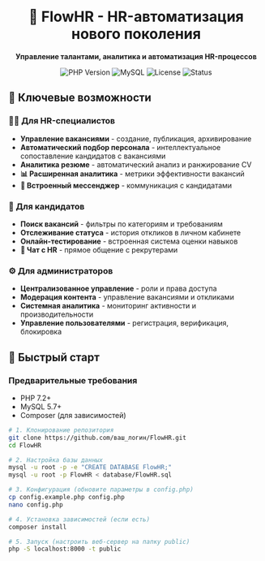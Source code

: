 <h1 align="center">
  <br>🚀 FlowHR - HR-автоматизация нового поколения
</h1>

<p align="center">
  <strong>Управление талантами, аналитика и автоматизация HR-процессов</strong>
</p>

<p align="center">
  <!-- Бейджи технологий -->
  <img src="https://img.shields.io/badge/PHP-7.2%2B-777BB4?logo=php&logoColor=white" alt="PHP Version">
  <img src="https://img.shields.io/badge/MySQL-8.0-4479A1?logo=mysql&logoColor=white" alt="MySQL">
  <img src="https://img.shields.io/badge/license-MIT-green" alt="License">
  <img src="https://img.shields.io/badge/status-active-brightgreen" alt="Status">
</p>



## 🌟 Ключевые возможности

### 👩‍💼 Для HR-специалистов
- **Управление вакансиями** - создание, публикация, архивирование
- **Автоматический подбор персонала** - интеллектуальное сопоставление кандидатов с вакансиями
- **Аналитика резюме** - автоматический анализ и ранжирование CV
- **📊 Расширенная аналитика** - метрики эффективности вакансий
- **💬 Встроенный мессенджер** - коммуникация с кандидатами

### 👤 Для кандидатов
- **Поиск вакансий** - фильтры по категориям и требованиям
- **Отслеживание статуса** - история откликов в личном кабинете
- **Онлайн-тестирование** - встроенная система оценки навыков
- **💬 Чат с HR** - прямое общение с рекрутерами

### ⚙️ Для администраторов
- **Централизованное управление** - роли и права доступа
- **Модерация контента** - управление вакансиями и откликами
- **Системная аналитика** - мониторинг активности и производительности
- **Управление пользователями** - регистрация, верификация, блокировка

## 🚀 Быстрый старт

### Предварительные требования
- PHP 7.2+
- MySQL 5.7+
- Composer (для зависимостей)

```bash
# 1. Клонирование репозитория
git clone https://github.com/ваш_логин/FlowHR.git
cd FlowHR

# 2. Настройка базы данных
mysql -u root -p -e "CREATE DATABASE FlowHR;"
mysql -u root -p FlowHR < database/FlowHR.sql

# 3. Конфигурация (обновите параметры в config.php)
cp config.example.php config.php
nano config.php

# 4. Установка зависимостей (если есть)
composer install

# 5. Запуск (настроить веб-сервер на папку public)
php -S localhost:8000 -t public
